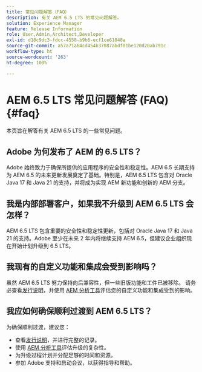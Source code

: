 ```yaml
---
title: 常见问题解答（FAQ）
description: 有关 AEM 6.5 LTS 的常见问题解答。
solution: Experience Manager
feature: Release Information
role: User,Admin,Architect,Developer
exl-id: d18c9dc3-fdcc-4558-b9b6-ecf1ce61048a
source-git-commit: a57a71a64cd454b37087abdf01be120d20ab791c
workflow-type: ht
source-wordcount: '263'
ht-degree: 100%

---
```


# AEM 6.5 LTS 常见问题解答 (FAQ) {#faq}

本页旨在解答有关 AEM 6.5 LTS 的一些常见问题。

## Adobe 为何发布了 AEM 的 6.5 LTS？

Adobe 始终致力于确保所提供的应用程序的安全性和稳定性。AEM 6.5 长期支持为 AEM 6.5 的未来更新发展奠定了基础。特别是，AEM 6.5 LTS 包含对 Oracle Java 17 和 Java 21 的支持，并将成为实现 AEM 新功能和创新的 AEM 分支。

## 我是内部部署客户，如果我不升级到 AEM 6.5 LTS 会怎样？

AEM 6.5 LTS 包含重要的安全性和稳定性更新，包括对 Oracle Java 17 和 Java 21 的支持。Adobe 至少在未来 2 年内将继续支持 AEM 6.5，但建议企业组织现在开始计划升级到 6.5 LTS。

## 我现有的自定义功能和集成会受到影响吗？

虽然 AEM 6.5 LTS 努力保持向后兼容性，但一些旧版功能和工件已被移除。
请务必查看[发行说明](/help/release-notes/release-notes.md#deprecated-and-removed-features)，并使用 [AEM 分析工具](/help/sites-deploying/aem-analyzer.md)评估您的自定义功能和集成受到的影响。

## 我应如何确保顺利过渡到 AEM 6.5 LTS？

为确保顺利过渡，建议您：

* 查看[发行说明](/help/release-notes/release-notes.md)，并进行完整的记录。
* 使用 [AEM 分析工具](/help/sites-deploying/aem-analyzer.md)评估升级的复杂性。
* 为升级过程计划并分配足够的时间和资源。
* 参加 Adobe 支持和启动会议，以获得指导和帮助。
